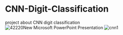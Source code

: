 # CNN-Digit-Classification
project about CNN digit classification
![42220New Microsoft PowerPoint Presentation](https://github.com/Harshita3112/CNN-Digit-Classification/assets/104210339/7f290b2c-14d3-463e-9a6b-18c1d120b56a)
![cnn1](https://github.com/Harshita3112/CNN-Digit-Classification/assets/104210339/850df62f-92f0-471b-9476-2c11c22c3b65)

